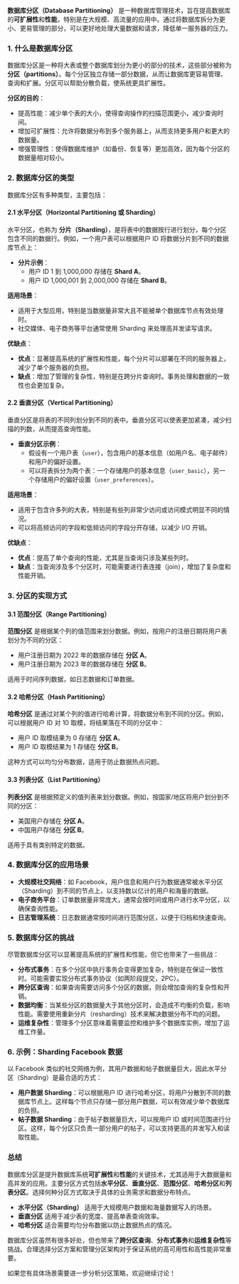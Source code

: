 **数据库分区（Database Partitioning）** 是一种数据库管理技术，旨在提高数据库的**可扩展性**和**性能**，特别是在大规模、高流量的应用中。通过将数据库拆分为更小、更易管理的部分，可以更好地处理大量数据和请求，降低单一服务器的压力。

### 1. 什么是数据库分区

数据库分区是一种将大表或整个数据库划分为更小的部分的技术，这些部分被称为 **分区（partitions）**。每个分区独立存储一部分数据，从而让数据库更容易管理、查询和扩展。分区可以帮助分散负载，使系统更具扩展性。

**分区的目的**：
- 提高性能：减少单个表的大小，使得查询操作的扫描范围更小，减少查询时间。
- 增加可扩展性：允许将数据分布到多个服务器上，从而支持更多用户和更大的数据量。
- 增强管理性：使得数据库维护（如备份、恢复等）更加高效，因为每个分区的数据量相对较小。

### 2. 数据库分区的类型

数据库分区有多种类型，主要包括：

#### 2.1 水平分区（Horizontal Partitioning 或 Sharding）

水平分区，也称为 **分片（Sharding）**，是将表中的数据按行进行划分，每个分区包含不同的数据行。例如，一个用户表可以根据用户 ID 将数据分片到不同的数据库节点上：

- **分片示例**：
  - 用户 ID 1 到 1,000,000 存储在 **Shard A**。
  - 用户 ID 1,000,001 到 2,000,000 存储在 **Shard B**。

**适用场景**：
- 适用于大型应用，特别是当数据量非常大且不能被单个数据库节点有效处理时。
- 社交媒体、电子商务等平台通常使用 Sharding 来处理高并发读写请求。

**优缺点**：
- **优点**：显著提高系统的扩展性和性能，每个分片可以部署在不同的服务器上，减少了单个服务器的负担。
- **缺点**：增加了管理的复杂性，特别是在跨分片查询时。事务处理和数据的一致性也会更加复杂。

#### 2.2 垂直分区（Vertical Partitioning）

垂直分区是将表的不同列划分到不同的表中。垂直分区可以使表更加紧凑，减少扫描的列数，从而提高查询性能。

- **垂直分区示例**：
  - 假设有一个用户表（`user`），包含用户的基本信息（如用户名、电子邮件）和用户的偏好设置。
  - 可以将表拆分为两个表：一个存储用户的基本信息（`user_basic`），另一个存储用户的偏好设置（`user_preferences`）。

**适用场景**：
- 适用于包含许多列的大表，特别是有些列非常少访问或访问模式明显不同的情况。
- 可以将高频访问的字段和低频访问的字段分开存储，以减少 I/O 开销。

**优缺点**：
- **优点**：提高了单个查询的性能，尤其是当查询只涉及某些列时。
- **缺点**：当查询涉及多个分区时，可能需要进行表连接（join），增加了复杂度和性能开销。

### 3. 分区的实现方式

#### 3.1 范围分区（Range Partitioning）

**范围分区** 是根据某个列的值范围来划分数据。例如，按用户的注册日期将用户表划分为不同的分区：

- 用户注册日期为 2022 年的数据存储在 **分区 A**。
- 用户注册日期为 2023 年的数据存储在 **分区 B**。

适用于时间序列数据，如日志数据和订单数据。

#### 3.2 哈希分区（Hash Partitioning）

**哈希分区** 是通过对某个列的值进行哈希计算，将数据分布到不同的分区。例如，可以根据用户 ID 对 10 取模，将结果落在不同的分区中：

- 用户 ID 取模结果为 0 存储在 **分区 A**。
- 用户 ID 取模结果为 1 存储在 **分区 B**。

这种方式可以均匀分布数据，适用于防止数据热点问题。

#### 3.3 列表分区（List Partitioning）

**列表分区** 是根据预定义的值列表来划分数据。例如，按国家/地区将用户划分到不同的分区：

- 美国用户存储在 **分区 A**。
- 中国用户存储在 **分区 B**。

适用于具有类别特定的数据。

### 4. 数据库分区的应用场景

- **大规模社交网络**：如 Facebook，用户信息和用户行为数据通常被水平分区（Sharding）到不同的节点上，以支持数以亿计的用户和海量的数据。
- **电子商务平台**：订单数据量非常庞大，通常会按时间或用户进行水平分区，以确保查询性能。
- **日志管理系统**：日志数据通常按时间进行范围分区，以便于归档和快速查询。

### 5. 数据库分区的挑战

尽管数据库分区可以显著提高系统的扩展性和性能，但它也带来了一些挑战：

- **分布式事务**：在多个分区中执行事务会变得更加复杂，特别是在保证一致性时。可能需要实现分布式事务协议（如两阶段提交，2PC）。
- **跨分区查询**：如果查询需要访问多个分区的数据，则会增加查询的复杂性和开销。
- **数据均衡**：当某些分区的数据量大于其他分区时，会造成不均衡的负载，影响性能。需要使用重新分片（resharding）技术来解决数据分布不均的问题。
- **运维复杂性**：管理多个分区意味着需要监控和维护多个数据库实例，增加了运维工作量。

### 6. 示例：Sharding Facebook 数据

以 Facebook 类似的社交网络为例，其用户数据和帖子数据量巨大，因此水平分区（Sharding）是最合适的方式：

- **用户数据 Sharding**：可以根据用户 ID 进行哈希分区，将用户分散到不同的数据库节点上。这样每个节点只存储一部分用户数据，可以有效减少单个数据库的负担。
- **帖子数据 Sharding**：由于帖子数据量巨大，可以按用户 ID 或时间范围进行分区。这样，每个分区只负责一部分用户的帖子，可以支持更高的并发写入和读取性能。

### 总结

数据库分区是提升数据库系统**可扩展性**和**性能**的关键技术，尤其适用于大数据量和高并发的应用。主要分区方式包括**水平分区**、**垂直分区**、**范围分区**、**哈希分区**和**列表分区**。选择何种分区方式取决于具体的业务需求和数据分布特点。

- **水平分区（Sharding）** 适用于大规模用户数据和海量数据写入的场景。
- **垂直分区** 适用于减少表的宽度、提高单表查询效率。
- **哈希分区** 适合需要均匀分布数据以防止数据热点的情况。

数据库分区虽然有很多好处，但也带来了**跨分区查询**、**分布式事务**和**运维复杂性**等挑战。合理选择分区方案和管理分区架构对于保证系统的高可用性和高性能非常重要。

如果您有具体场景需要进一步分析分区策略，欢迎继续讨论！
